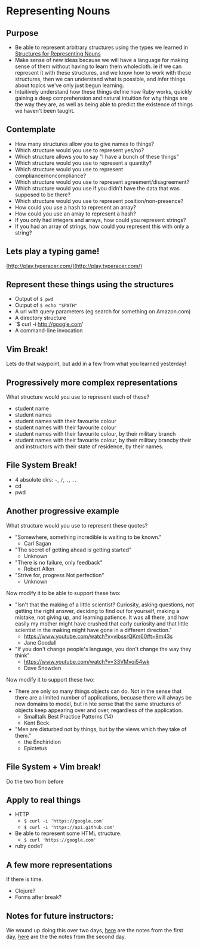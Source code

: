 Representing Nouns
==================

Purpose
-------

* Be able to represent arbitrary structures using the types we learned in [Structures for Representing Nouns](structures_for_representing_nouns.md)
* Make sense of new ideas because we will have a language for making sense of them
  without having to learn them wholecloth. ie if we can represent it with these structures,
  and we know how to work with these structures, then we can understand what is possible,
  and infer things about topics we've only just begun learning.
* Intuitively understand how these things define how Ruby works, quickly gaining a deep
  comprehension and natural intuition for why things are the way they are, as well as
  being able to predict the existence of things we haven't been taught.


Contemplate
-----------

* How many structures allow you to give names to things?
* Which structure would you use to represent yes/no?
* Which structure allows you to say "I have a bunch of these things"
* Which structure would you use to represent a quantity?
* Which structure would you use to represent compliance/noncompliance?
* Which structure would you use to represent agreement/disagreement?
* Which structure would you use if you didn't have the data that was supposed to be there?
* Which structure would you use to represent position/non-presence?
* How could you use a hash to represent an array?
* How could you use an array to represent a hash?
* If you only had integers and arrays, how could you represent strings?
* If you had an array of strings, how could you represent this with only a string?


Lets play a typing game!
------------------------

[http://play.typeracer.com/](http://play.typeracer.com/)


Represent these things using the structures
-------------------------------------------

* Output of `$ pwd`
* Output of `$ echo "$PATH"`
* A url with query parameters (eg search for something on Amazon.com)
* A directory structure
* `$ curl -i http://google.com'
* A command-line invocation


Vim Break!
----------

Lets do that waypoint, but add in a few from what you learned yesterday!


Progressively more complex representations
------------------------------------------

What structure would you use to represent each of these?

* student name
* student names
* student names with their favourite colour
* student names with their favourite colour
* student names with their favourite colour, by their military branch
* student names with their favourite colour, by their military brancby their
  and instructors with their state of residence, by their names.


File System Break!
------------------

* 4 absolute dirs: `~`, `/`, `.`, `..`
* cd
* pwd


Another progressive example
---------------------------

What structure would you use to represent these quotes?

* "Somewhere, something incredible is waiting to be known."
  * Carl Sagan
* "The secret of getting ahead is getting started"
  * Unknown
* "There is no failure, only feedback"
  * Robert Allen
* "Strive for, progress Not perfection"
  * Unknown

Now modify it to be able to support these two:

* "Isn't that the making of a little scientist?  Curiosity, asking questions, not getting the right answer, deciding to find out for yourself, making a mistake, not giving up, and learning patience. It was all there, and how easily my mother might have crushed that early curiosity and that little scientist in the making might have gone in a different direction."
  * https://www.youtube.com/watch?v=vibssrQKm60#t=9m43s
  * Jane Goodall
* "If you don't change people's language, you don't change the way they think"
  * https://www.youtube.com/watch?v=33VMvoi54wk
  * Dave Snowden

Now modify it to support these two:

* There are only so many things objects can do. Not in the sense that there are a limited number of applications, becuase there will always be new domains to model, but in hte sense that the same structures of objects keep appearing over and over, regardless of the application.
  * Smalltalk Best Practice Patterns (14)
  * Kent Beck
* "Men are disturbed not by things, but by the views which they take of them."
  * the Enchiridion
  * Epictetus


File System + Vim break!
------------------------

Do the two from before


Apply to real things
--------------------

* HTTP
  * `$ curl -i 'https://google.com'`
  * `$ curl -i 'https://api.github.com'`
* Be able to represent some HTML structure.
  * `$ curl 'https://google.com'`
* ruby code?


A few more representations
--------------------------

If there is time.

* Clojure?
* Forms after break?


Notes for future instructors:
-----------------------------

We wound up doing this over two days,
[here](https://gist.github.com/JoshCheek/e90efc577610ce4e4341)
are the notes from the first day,
[here](https://gist.github.com/JoshCheek/dabc6894eb1696acbce2)
are the the notes from the second day.
